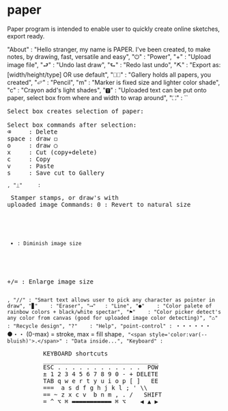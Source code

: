 # paper
Paper program is intended to enable user to quickly create online sketches, export ready. 

  "About" : "Hello stranger, my name is PAPER. I've been created, to make notes, by drawing, fast, versatile and easy",
  "⏻"     : "Power",
  "+"     : "Upload image file",
  "⮐"    : "Undo last draw",
  "⮑"    : "Redo last undo",
  "⛏"     : "Export as: [width/height/type] OR use default",
  "⎕⎕"    : "Gallery holds all papers, you created",
  "✐"     : "Pencil",
  "m"     : "Marker is fixed size and lighter color shade",
  "c"     : "Crayon add's light shades",
  "🆃"    : "Uploaded text can be put onto paper, select box from where and width to wrap around",
  "⛶"     : ``
<pre>
Select box creates selection of paper:

Select box commands after selection:
⌫     : Delete
space : draw <span class='large'>◻︎</span>
o     : draw <span class='large'>◯</span>
x     : Cut (copy+delete)
c     : Copy
v     : Paste
s     : Save cut to Gallery
</pre>
  `,
  "⏊"     :  `<pre>
Stamper stamps, or draw\'s with uploaded image
Commands:
0     : Revert to natural size
-     : Diminish image size
+/=   : Enlarge image size
</pre>`,
  "//" : "Smart text allows user to pick any character as pointer in draw",
  "▊"    : "Eraser",
  "⟶"   : "Line",
  "●"    : "Color palete of rainbow colors + black/white spectar",
  "⚑"    : "Color picker detect's any color from canvas (good for uploaded image color detecting)",
  "♺"    : "Recycle design",
  "?"    : "Help",
  "point-control" : `・・・・・・<span class="large">●</span>・・        (0-max) = stroke, max = fill shape`,
  "<span style='color:var(--bluish)'>.</span>" : "Data inside...",
  "Keyboard" : `
<pre>
          KEYBOARD shortcuts
          ________________________________
          ESC . . . . . . . . . . . .  POW
          ± 1 2 3 4 5 6 7 8 9 <span class="bitno">0 - + DELETE</span>
          TAB q w e r t y u i <span class="bitno">o</span> p [ ]   EE
          ===  a <span class="bitno">s</span> d f g h j k l ; ' \\
          == ~ z <span class="bitno">x c v </span> b n m , . /   SHIFT
          = ^ ⌥ ⌘ <span class="bitno">▬▬▬▬▬▬▬▬▬▬▬</span> ⌘ ⌥    ◀︎ ▲ ▶︎
</pre>
